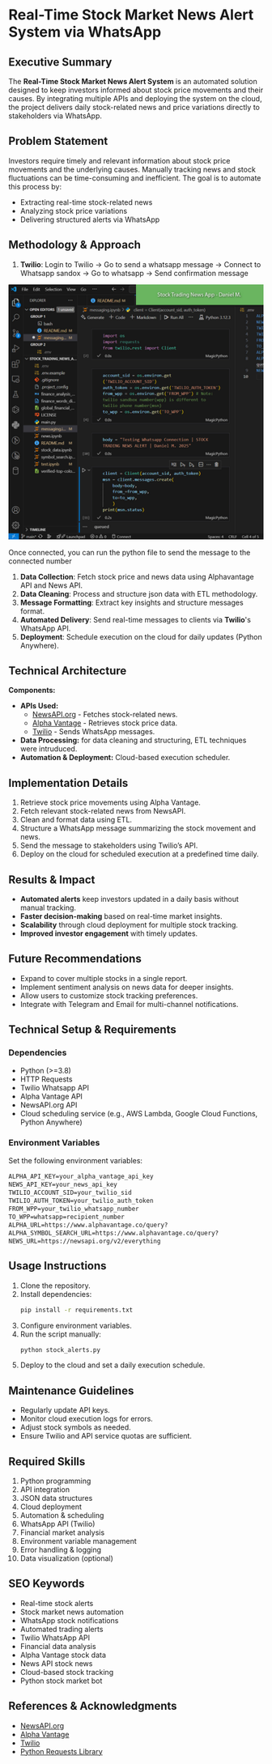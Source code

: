# Real-Time Stock Market News Alert System via WhatsApp

## Executive Summary
The **Real-Time Stock Market News Alert System** is an automated solution designed to keep investors informed about stock price movements and their causes. By integrating multiple APIs and deploying the system on the cloud, the project delivers daily stock-related news and price variations directly to stakeholders via WhatsApp.

## Problem Statement
Investors require timely and relevant information about stock price movements and the underlying causes. Manually tracking news and stock fluctuations can be time-consuming and inefficient. The goal is to automate this process by:
- Extracting real-time stock-related news
- Analyzing stock price variations
- Delivering structured alerts via WhatsApp

## Methodology & Approach
1. **Twilio**: Login to Twilio -> Go to send a whatsapp message -> Connect to  Whatsapp sandox -> Go to whatsapp -> Send confirmation 
message

![whatsapp_notification](../assets/jupyter_notebook.jpg)

Once connected, you can run the python file to send the message to the connected number

1. **Data Collection**: Fetch stock price and news data using Alphavantage API and News API.
2. **Data Cleaning**: Process and structure json data with ETL methodology.
3. **Message Formatting**: Extract key insights and structure messages format.
4. **Automated Delivery**: Send real-time messages to clients via **Twilio**'s WhatsApp API.
5. **Deployment**: Schedule execution on the cloud for daily updates (Python Anywhere).

## Technical Architecture
**Components:**
- **APIs Used:**
  - [NewsAPI.org](https://newsapi.org) - Fetches stock-related news.
  - [Alpha Vantage](https://www.alphavantage.co) - Retrieves stock price data.
  - [Twilio](https://www.twilio.com/) - Sends WhatsApp messages.
- **Data Processing:** for data cleaning and structuring, ETL techniques were intruduced.
- **Automation & Deployment:** Cloud-based execution scheduler.

## Implementation Details
1. Retrieve stock price movements using Alpha Vantage.
2. Fetch relevant stock-related news from NewsAPI.
3. Clean and format data using ETL.
4. Structure a WhatsApp message summarizing the stock movement and news.
5. Send the message to stakeholders using Twilio’s API.
6. Deploy on the cloud for scheduled execution at a predefined time daily.

## Results & Impact
- **Automated alerts** keep investors updated in a daily basis without manual tracking.
- **Faster decision-making** based on real-time market insights.
- **Scalability** through cloud deployment for multiple stock tracking.
- **Improved investor engagement** with timely updates.

## Future Recommendations
- Expand to cover multiple stocks in a single report.
- Implement sentiment analysis on news data for deeper insights.
- Allow users to customize stock tracking preferences.
- Integrate with Telegram and Email for multi-channel notifications.

## Technical Setup & Requirements
### Dependencies
- Python (>=3.8)
- HTTP Requests
- Twilio Whatsapp API
- Alpha Vantage API
- NewsAPI.org API
- Cloud scheduling service (e.g., AWS Lambda, Google Cloud Functions, Python Anywhere)

### Environment Variables
Set the following environment variables:
```
ALPHA_API_KEY=your_alpha_vantage_api_key
NEWS_API_KEY=your_news_api_key
TWILIO_ACCOUNT_SID=your_twilio_sid
TWILIO_AUTH_TOKEN=your_twilio_auth_token
FROM_WPP=your_twilio_whatsapp_number
TO_WPP=whatsapp=recipient_number
ALPHA_URL=https://www.alphavantage.co/query?
ALPHA_SYMBOL_SEARCH_URL=https://www.alphavantage.co/query?
NEWS_URL=https://newsapi.org/v2/everything
```

## Usage Instructions
1. Clone the repository.
2. Install dependencies:  
   ```bash
   pip install -r requirements.txt
   ```
3. Configure environment variables.
4. Run the script manually:
   ```bash
   python stock_alerts.py
   ```
5. Deploy to the cloud and set a daily execution schedule.

## Maintenance Guidelines
- Regularly update API keys.
- Monitor cloud execution logs for errors.
- Adjust stock symbols as needed.
- Ensure Twilio and API service quotas are sufficient.

## Required Skills
1. Python programming
2. API integration
3. JSON data structures
4. Cloud deployment
5. Automation & scheduling
6. WhatsApp API (Twilio)
7. Financial market analysis
8. Environment variable management
9. Error handling & logging
10. Data visualization (optional)

## SEO Keywords
- Real-time stock alerts
- Stock market news automation
- WhatsApp stock notifications
- Automated trading alerts
- Twilio WhatsApp API
- Financial data analysis
- Alpha Vantage stock data
- News API stock news
- Cloud-based stock tracking
- Python stock market bot

## References & Acknowledgments
- [NewsAPI.org](https://newsapi.org)
- [Alpha Vantage](https://www.alphavantage.co)
- [Twilio](https://www.twilio.com/)
- [Python Requests Library](https://docs.python-requests.org/)
